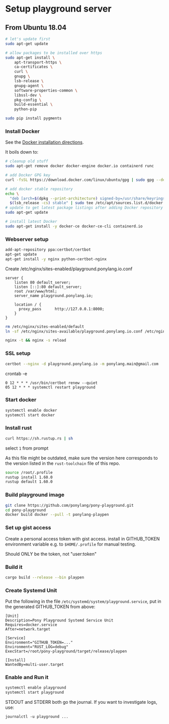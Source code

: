 # Setup playground server

## From Ubuntu 18.04

```bash
# let's update first
sudo apt-get update

# allow packages to be installed over https
sudo apt-get install \
    apt-transport-https \
    ca-certificates \
    curl \
    gnupg \
    lsb-release \
    gnupg-agent \
    software-properties-common \
    libssl-dev \
    pkg-config \
    build-essential \
    python-pip

sudo pip install pygments
```

### Install Docker

See the [Docker installation directions](https://docs.docker.com/engine/install/ubuntu/).

It boils down to:

```bash
# cleanup old stuff
sudo apt-get remove docker docker-engine docker.io containerd runc

# add Docker GPG key
curl -fsSL https://download.docker.com/linux/ubuntu/gpg | sudo gpg --dearmor -o /usr/share/keyrings/docker-archive-keyring.gpg

# add docker stable repository
echo \
  "deb [arch=$(dpkg --print-architecture) signed-by=/usr/share/keyrings/docker-archive-keyring.gpg] https://download.docker.com/linux/ubuntu \
  $(lsb_release -cs) stable" | sudo tee /etc/apt/sources.list.d/docker.list > /dev/null
# update to get latest package listings after adding Docker repository
sudo apt-get update

# install latest Docker
sudo apt-get install -y docker-ce docker-ce-cli containerd.io
```

### Webserver setup

```bash
add-apt-repository ppa:certbot/certbot
apt-get update
apt-get install -y nginx python-certbot-nginx
```

Create /etc/nginx/sites-enabled/playground.ponylang.io.conf

```text
server {
    listen 80 default_server;
    listen [::]:80 default_server;
    root /var/www/html;
    server_name playground.ponylang.io;

    location / {
      proxy_pass      http://127.0.0.1:8000;
    }
}
```

```bash
rm /etc/nginx/sites-enabled/default
ln -sf /etc/nginx/sites-available/playground.ponylang.io.conf /etc/nginx/sites-enabled/playground.ponylang.io.conf

nginx -t && nginx -s reload
```

### SSL setup

```bash
certbot --nginx -d playground.ponylang.io -m ponylang.main@gmail.com
```

crontab -e

```text
0 12 * * * /usr/bin/certbot renew --quiet
05 12 * * * systemctl restart playground
```

### Start docker

```bash
systemctl enable docker
systemctl start docker
```

### Install rust

```bash
curl https://sh.rustup.rs | sh
```

select `1` from prompt


As this file might be outdated, make sure the version here corresponds to the version listed in the `rust-toolchain` file of this repo.

```bash
source /root/.profile
rustup install 1.60.0
rustup default 1.60.0
```

### Build playground image

```bash
git clone https://github.com/ponylang/pony-playground.git
cd pony-playground
docker build docker --pull -t ponylang-playpen
```

### Set up gist access

Create a personal access token with gist access.
install in GITHUB_TOKEN environment variable e.g. to `$HOME/.profile` for manual testing.

Should ONLY be the token, not "user:token"

### Build it

```bash
cargo build --release --bin playpen
```

### Create Systemd Unit

Put the following in the file `/etc/systemd/system/playground.service`, put in the generated GITHUB_TOKEN from above:

```text
[Unit]
Description=Pony Playground Systemd Service Unit
Requires=docker.service
After=network.target

[Service]
Environment="GITHUB_TOKEN=..."
Environment="RUST_LOG=debug"
ExecStart=/root/pony-playground/target/release/playpen

[Install]
WantedBy=multi-user.target
```

### Enable and Run it

```bash
systemctl enable playground
systemctl start playground
```

STDOUT and STDERR both go the journal. If you want to investigate logs, use:

```bashP
journalctl -u playground ...
```

